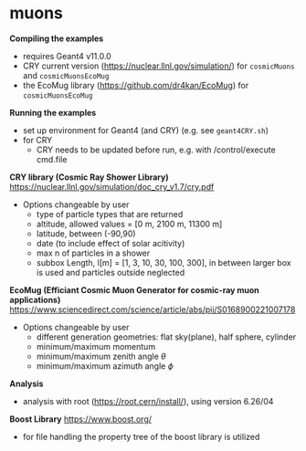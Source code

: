 # muons

**Compiling the examples**
  - requires Geant4 v11.0.0
  - CRY current version (https://nuclear.llnl.gov/simulation/) for `cosmicMuons` and `cosmicMuonsEcoMug`
  - the EcoMug library (https://github.com/dr4kan/EcoMug) for `cosmicMuonsEcoMug`
  
**Running the examples**
  - set up environment for Geant4 (and CRY) (e.g. see `geant4CRY.sh`)
  - for CRY
    - CRY needs to be updated before run, e.g. with /control/execute cmd.file  
    
**CRY library (Cosmic Ray Shower Library)**
https://nuclear.llnl.gov/simulation/doc_cry_v1.7/cry.pdf
 - Options changeable by user
      - type of particle types that are returned
      - altitude, allowed values = [0 m, 2100 m, 11300 m]
      - latitude, between (-90,90)
      - date (to include effect of solar acitivity)
      - max n of particles in a shower
      - subbox Length, l[m] = [1, 3, 10, 30, 100, 300], in between larger box is used and particles outside neglected
  
  **EcoMug (Efficiant Cosmic Muon Generator for cosmic-ray muon applications)**
  https://www.sciencedirect.com/science/article/abs/pii/S0168900221007178
   - Options changeable by user
      - different generation geometries: flat sky(plane), half sphere, cylinder
      - minimum/maximum momentum
      - minimum/maximum zenith angle $\theta$
      - minimum/maximum azimuth angle $\phi$
      
 **Analysis**
  - analysis with root (https://root.cern/install/), using version 6.26/04
  
  **Boost Library**
  https://www.boost.org/
  - for file handling the property tree of the boost library is utilized
    
  
